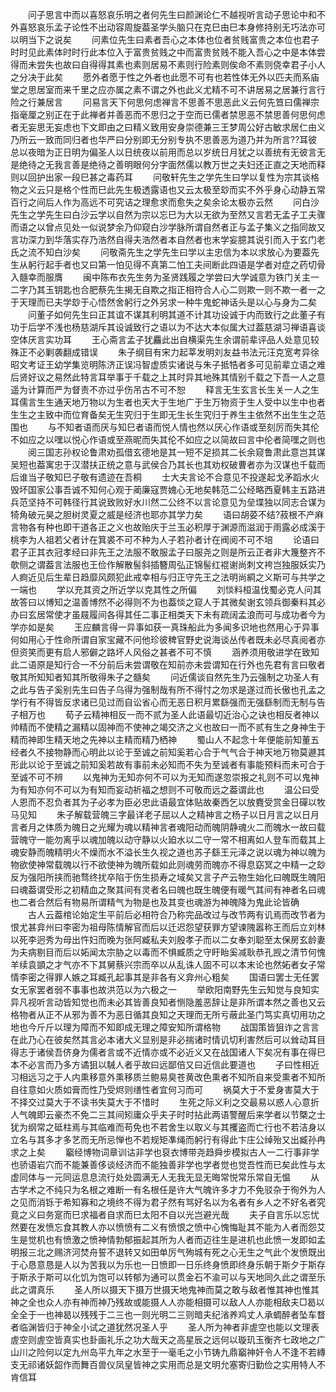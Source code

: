 <!-- { "loadSidebar": true } -->
　　问子思言中而以喜怒哀乐明之者何先生曰颜渊论仁不越视听言动子思论中和不外喜怒哀乐孟子论性不出动容周旋葢圣学头脑只在克巳由巳本身修持别无巧法亦可以明当下之说矣 
　　问素位先生曰素者吾心之本体也位者贫贱富贵之本位也君子时时见此素体时时行此本位入于富贵贫贱之中而富贵贫贱不能入吾心之中是本体尝得而未尝失也故曰自得得其素也素则居易不素则行险素则俟命不素则侥幸君子小人之分决于此矣 
　　愿外者愿于性之外者也此愿不可有也若性体无外以匹夫而系庙堂之思居室而来千里之应亦属之素不谓之外也此义尤精不可不讲居易之居兼行言行险之行兼居言 
　　问易言天下何思何虑禅言不思善不思恶此义云何先笪曰儒禅宗指毫厘之别正在于此禅者并善恶而不思归之于空而已儒者禁思恶不禁思善何思何虑者无妄思无妄虑也下文即由之曰精义致用安身崇德兼三王梦周公好古敏求居仁由义乃所云一致而同归者也华严曰分别即无分别专执不思善恶为道乃并为所言??耳彼总以夜暗为正日明为偏圣人以日统夜以前用而总以岁统日月犹之以善统有无彼言无是绝待之无我言善是绝待之善明眼何分字面然儒以教万世之夫妇还正直之天地而释则以回护出家一段巳甚之毒药耳 
　　问敬轩先生之学先生曰学以复性为宗其谈格物之义云只是格个性而巳此先生极透露语也又云太极至玅而实不外乎身心动静五常百行之间后人作为高远不可究诘之理愈求而愈失之矣余论太极亦云然 
　　问白沙先生之学先生曰白沙云学以自然为宗以忘巳为大以无欲为至然又言若无孟子工夫骤而语之以曾点见处一似说梦余乃仰窥白沙学脉所谓自然者正与孟子集义之指同故又言功深力到华落实存乃浩然自得夫浩然者本自然者也末学妄臆其说引而入于玄门老氏之流不知白沙矣 
　　问敬斋先生之学先生曰学以主忠信为本以求放心为要葢先生从躬行起手者也又曰第一怕见得不真第二怕工夫间断此四语是学者对症之药切骨入髓幸而服膺 
　　闽中陈布衣先生务为圣贤践履之学尝曰大学诚意为铁门关主一二字乃其玉钥匙也合肥蔡先生揭无自欺之指正相符合人心二则欺一则不欺一者一之于天理而已夫学玅于心悟然舍躬行之外另求一种牛鬼蛇神话头是以心与身为二矣 
　　问董子如何先生曰正其谊不谋其利明其道不计其功设诚于内而致行之此董子有功于后学不浅也杨慈湖斥其设诚致行之语以为不达大本似属大过葢慈湖习禅语喜谈空体厌言实功耳 
　　王心斋言孟子犹麤此出自横渠先生余谓前辈评品人处意见较殊正不必剿袭翻成错误 
　　朱子纲目有宋力起莘发明刘友益书法元汪克宽考异徐昭文考证王幼学集览明陈济正误冯智虚质实诸说与朱子抵牿者多可见前辈立语之难后贤好议之易然此特言耳举事于千载之上其时异其地殊其情别千载之下吾一人之意遥为计算而严为督责不亦过乎伤吊古不可不恕 
　　释言无生玄言长生关一人之生耳儒言生生通天地万物以为生者也天大于生地广于生万物资于生人受中以生中也者生生之主致中而位育备矣无生究归于生即无生长生究归于养生主依然不出生生之范围也 
　　与不知者语而厌与知巳者语而悦人情也然以厌心作语或至刻厉而失其伦不如应之以嘿以悦心作语或至燕昵而失其伦不如应之以简故曰言中伦者简嘿之则也 
　　阅三国志孙权论鲁肃劝孤借玄德地是其一短不足损其二长余窥鲁肃此意岂其谋吴短也葢寓忠于汉潜扶正统之意与武侯合乃其长也其劝权破曹者亦为汉谋也千载而后谁当子敬知巳子敬有遗迹在吾桐 
　　士大夫言论不合意见不投遂起戈矛蹈水火毁坏国家公事吾诚不知何心观于蔺廉寇贾媿心无地矣韩范二公经略西夏韩主五路进兵范坚持不可韩径行其说致败好水川然二公终不以言论意见为垒堞独以同志合谋为犄角破元昊之胆树灵夏之威是经济也耶亦其学力矣 
　　语曰胡荽不结?菽根不产麻言物各有种也即干道各正之义也故贻庆于兰玉必积厚于渊源而滋润于雨露必成溪于桃李为人祖若父者计在箕裘不可不种为人子若孙者计在阀阅不可不培 
　　论语曰君子正其衣冠孝经曰非先王之法服不敢服孟子曰服尧之则是所云正者非大篾整齐不欹侧之谓葢言法服也王俭作解散髻斜插簪周弘正锦髻红裩谢尚刺文袴岂独服妖实乃人痾近见后生辈日趋靡风颇犯此戒幸相与归正守先王之法明尚綗之义斯可与共学之一端也 
　　学以充其资之所近学以克其性之所偏 
　　刘惔料桓温伐蜀必克人问其故答曰以博知之温善博然不必得则不为也葢惔之窥人于其微矣谢玄领兵御秦料其必办曰玄居常使才虽屐履间各得其任二事正相类天下未有疏阔孟浪而可与成功者今为学亦如是矣 
　　王应麟言得一异事如获一真珠船此为多闻多识地也然用心于异事何如用心于性命所谓自家宝藏不问他珍彼稗官野史说海谈丛传者既未必尽真阅者亦但资笑而更有启人邪僻之路坏人风俗之甚者不可不慎 
　　涵养须用敬进学在致知此二语原是知行合一不分前后未尝谓敬在知前亦未尝谓知在行外也先君有言曰敬者敬其所知知者知其所敬得朱子之髓矣 
　　问近儒谈自然先生乃云强制之功圣人有之此与告子奚别先生曰告子乌得为强制哉有所不得忖之勿求是遂过而长傲也孔孟之学行有不得皆反求诸已见过而自讼省心而无恶日积月累繇强而无强繇制而无制与告子相万也 
　　荀子云精神相反一而不贰为圣人此语最切近治心之诀也相反者神以帅精而不使精之漏精以固神而不使神之竭交济之义也故曰一而不贰有生之身神生于精而神即生精天地之先神以主精而精乃栖神 
　　蜀山人不起念十年便能前知董五经者久不接物静而心明此以论于至诚之前知奚若心合于气气合于神天地万物莫遯其形此以论于至诚之前知奚若故有事前未必知而不失为至诚者有事能预料而未可合于　至诚不可不辨 
　　以鬼神为无知亦何不可以为无知而遂忽崇报之礼则不可以鬼神为有知亦何不可以为有知而妄动祈福之想则不可敬而远之葢谓此也 
　　温公曰受人恩而不忍负者其为子必孝为臣必忠此语最宜体贴故秦西乞以放麑受赏金日磾以牧马见知 
　　朱子解载营魄三字最详老子屈以人之精神言之杨子以日月言之以日月言者月之体质为魄日之光耀为魂以精神言者魂阳动而魄阴静魂火二而魄水一故曰载营魄守一能勿离乎以魂加魄以动守静以火廹水以二守一常不相离如人登车而载其上魂安静而魄精明火不燥而水不溢长生久视之道也苏子繇王元泽之说以魂为神以魄为物欲使神常载魄以行不欲使神为魄所载如此则魂劳而魄亦不得息窈冥之中精一之玅反为强阳所挟而驰骛终扰卒陷于伤生损寿之域矣又言子产云物生始化曰魄既生魄阳曰魂葢谓受形之初精血之聚其间有灵者名曰魄也既生魄便有暖气其间有神者名曰魂也二者合然后有物易所谓精气为物是也及其变也魂游为神魄降为鬼此论皆确 
　　古人云葢棺论始定生平前后必相符合乃称完品改过与改节两有讥焉而改节者为恨尤甚弇州曰李密为祖母陈情解官而后以迁迟怨望获罪方望谏隗嚣称王而后立刘林以死李迥秀为母出忤妇而晚为张阿臧私夫刘殷孝子而以二女奉刘聪至太保房玄龄妻为夫病剔目而后以妬闻太宗胁之以毒而不惧臧质之守盱眙奚减耿恭孔觊之清节何愧羊续袁顗之才气亦不下其舅蔡兴宗而卒以从乱诛人固不可以本末论也然妬者女子常情李密之得罪人嫉之耳臧孔起事其是非各有义弇州心粗矣 
　　国语曰罢士无任罢女无家罢者弱不事事也故洪范以为六极之一 
　　举欧阳南野先生云知觉与良知实异凡视听言动皆知觉也而未必其皆善良知者恻隐羞恶辞让是非所谓本然之善也又云格物者从正不从邪为善不为恶日循其良知之天理而无所亏蔽此圣门笃实真切用功之地也今斤斤以理为障而不知即成无理之障安知所谓格物 
　　战国策皆狙诈之言言在此乃心在彼矣然其言必本诸大义显别是非必揣诸时情讥切利害然后可以耸动耳目得志于诸侯吾侪身为儒者言或不近情亦或不必近义又在战国诸人下矣况有事在得巳本不必言而乃多方谲狙以駴人者乎故曰远鄙倍又曰近信此要道也 
　　子曰性相近习相远习之于人内熏移意外熏移质兰鲍易臭苍黄改色熏者不知所自来受熏者不知所自往意如火质如膏而性乃受烬则缮性者宜何习而可 
　　祸莫大于不爱身害莫大于不择交过莫大于不读书失莫大于不惜时 
　　生死之际义利之交最易以惑人心意折人气魄即云豪杰不免二三其间矧庸众乎夫子时时拈此两语警醒后来学者以节槩之士犹为纲常之砥柱焉与其临难而苟免也不若舍生以取义与其攫盗而亡行也不若洁身以立名与其多才多艺而无所忌惮也不若规矩凖绳而躬行有得此卞庄公绰殆又出臧孙冉求之上矣 
　　竆经博物词章训诂非学也裒衣博带尧趋舜步模拟古人一二行事非学也骄语岩穴而不能兼善侈谈经济而不能独善非学也学者觉也觉吾性而已矣此性与太虚同体与一元同运息息流行处处圆满无人无我无显无晦常悦常乐常自无愠 
　　从古学术之不纯只为名根之难断一有名根任是许大气魄许多才力不免驳杂于徇外为人之见而消铄于希知寡和之境终不得为君子然有骂好名以为名者有乡人之不好名者究竟之义曰务寔而巳求福者自求而巳太阳不自以光岂避光哉 
　　夫子自言乐以忘忧然要在发愤忘食其教人亦以愤愤有二义有愤恨之愤中心愧悔耻其不能为人者而怨艾生是觉机也有愤激之愤神情勃郁振起其所为人者而迈往生是进机也此愤一发即如孟明报三北之赐济河焚舟誓不退转又如田单厉气殉城有死之心无生之气此个发愤既出于心恳意恳是人以为苦我以为乐也一日愤即一日乐终身愤即终身乐朝于斯夕于斯存于斯氶于斯可以化饥为饱可以转郁为通可以贯金石不渝可以与天地同久此之谓至乐此之谓真乐 
　　圣人所以摄天下摄万世摄天地鬼神而莫之敢与敌者惟其神也惟其神之全也众人亦有神而神乃残故或能摄人人亦能相摄可以敌人人亦能相敌夫□曷以全全于一也神曷以残残于二三也一则光明二三则暗夫纪渻养鸡丈人承蜩醉者坠车瞀者临渊皆归于神全小试之道犹然况圣人乎 
　　圣人所为神者非虗空也能以文理表虗空则虗空皆真实也卦画礼乐之功大哉天之高星辰之远何以璇玑玉衡齐七政地之广山川之险何以定九州岛平九年之水至于一毫毛之小节铸九鼎竆神奸令人不逢不若縳支无祁诸妖韶作而舞百兽仪凤皇皆神之实用而总是文明允塞寄归勤俭之实用特人不肯信耳 
